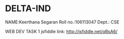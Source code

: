 DELTA-IND
=========
NAME:Keerthana Segaran
Roll no.:106113047
Dept.: CSE


WEB DEV TASK 1  jsfiddle link: http://jsfiddle.net/qBsA6/
